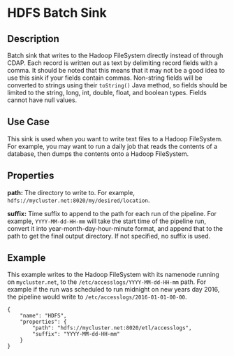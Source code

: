 # HDFS Batch Sink

Description
-----------
Batch sink that writes to the Hadoop FileSystem directly instead of through CDAP.
Each record is written out as text by delimiting record fields with a comma.
It should be noted that this means that it may not be a good idea to use this sink
if your fields contain commas. Non-string fields will be converted to strings
using their ``toString()`` Java method, so fields should be limited to the
string, long, int, double, float, and boolean types. Fields cannot have null values. 

Use Case
--------
This sink is used when you want to write text files to a Hadoop FileSystem.
For example, you may want to run a daily job that reads the contents of a database,
then dumps the contents onto a Hadoop FileSystem. 

Properties
----------
**path:** The directory to write to. For example, ``hdfs://mycluster.net:8020/my/desired/location``.

**suffix:** Time suffix to append to the path for each run of the pipeline. For example,
``YYYY-MM-dd-HH-mm`` will take the start time of the pipeline run, convert it into
year-month-day-hour-minute format, and append that to the path to get the final output directory.
If not specified, no suffix is used.

Example
-------

This example writes to the Hadoop FileSystem with its namenode running on ``mycluster.net``,
to the ``/etc/accesslogs/YYYY-MM-dd-HH-mm`` path. For example if the run was scheduled to
run midnight on new years day 2016, the pipeline would write to ``/etc/accesslogs/2016-01-01-00-00``. 

    {
        "name": "HDFS",
        "properties": {
            "path": "hdfs://mycluster.net:8020/etl/accesslogs",
            "suffix": "YYYY-MM-dd-HH-mm"
        }
    }

